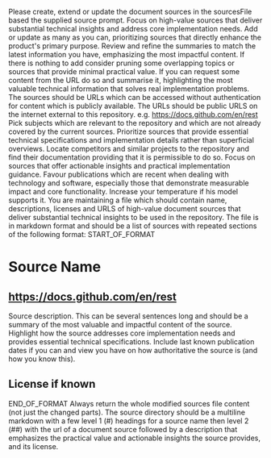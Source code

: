 Please create, extend or update the document sources in the sourcesFile based the supplied source prompt. Focus on high-value sources that deliver substantial technical insights and address core implementation needs.
Add or update as many as you can, prioritizing sources that directly enhance the product's primary purpose. Review and refine the summaries to match the latest information you have, emphasizing the most impactful content.
If there is nothing to add consider pruning some overlapping topics or sources that provide minimal practical value.
If you can request some content from the URL do so and summarise it, highlighting the most valuable technical information that solves real implementation problems.
The sources should be URLs which can be accessed without authentication for content which is publicly available.
The URLs should be public URLS on the internet external to this repository. e.g. https://docs.github.com/en/rest
Pick subjects which are relevant to the repository and which are not already covered by the current sources. Prioritize sources that provide essential technical specifications and implementation details rather than superficial overviews.
Locate competitors and similar projects to the repository and find their documentation providing that it is permissible to do so. Focus on sources that offer actionable insights and practical implementation guidance.
Favour publications which are recent when dealing with technology and software, especially those that demonstrate measurable impact and core functionality. Increase your temperature if his model supports it.
You are maintaining a file which should contain name, descriptions, licenses and URLS of high-value document sources that deliver substantial technical insights to be used in the repository.
The file is in markdown format and should be a list of sources with repeated sections of the following format:
START_OF_FORMAT
# Source Name
## https://docs.github.com/en/rest
Source description. This can be several sentences long and should be a summary of the most valuable and impactful content of the source.
Highlight how the source addresses core implementation needs and provides essential technical specifications.
Include last known publication dates if you can and view you have on how authoritative the source is (and how you know this).
## License if known
END_OF_FORMAT
Always return the whole modified sources file content (not just the changed parts).
The source directory should be a multiline markdown with a few level 1 (#) headings for a source name then level 2 (##) with the url of a document source 
followed by a description that emphasizes the practical value and actionable insights the source provides, and its license.
